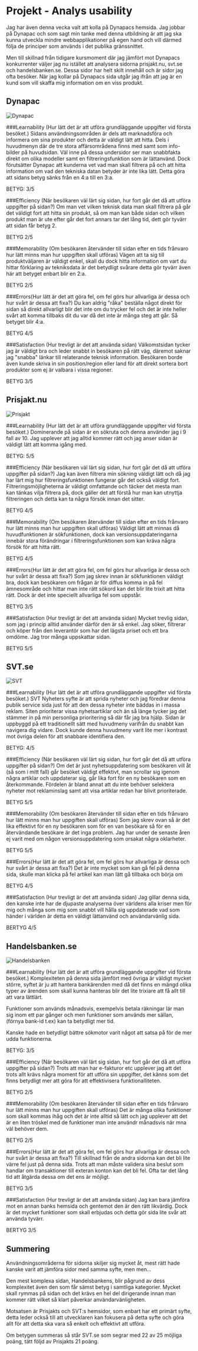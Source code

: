 Projekt - Analys usability
===============================
Jag har även denna vecka valt att kolla på Dynapacs hemsida. Jag jobbar på Dynapac
och som sagt min tanke med denna utbildning är att jag ska kunna utveckla mindre
webbapplikationer på egen hand och vill därmed följa de principer som används
i det publika gränssnittet.

Men till skillnad från tidigare kursmoment där jag jämfört mot Dynapacs konkurrenter
väljer jag nu istället att analysera sidorna prisjakt.nu, svt.se och handelsbanken.se. Dessa sidor har helt skilt innehåll och är sidor jag ofta besöker.
När jag kollar på Dynapacs sida utgår jag ifrån att jag är en kund som vill skaffa mig information om en viss produkt.

Dynapac
------
<img src="../htdocs/img/analysis/kmom04/dynapac.png" class="me w50" alt="Dynapac"/>

###Learnability (Hur lätt det är att utföra grundläggande uppgifter vid första besöket.)
Sidans användningsområden är dels att marknadsföra och informera om sina produkter och detta är väldigt lätt att hitta. Dels i huvudmenyn där de tre stora affärsområdena
finns med samt som info-bilder på huvudsidan. Väl inne på dessa undersidor ser man snabbfakta direkt om olika modeller samt en filtreringsfunktion som är lättanvänd.
Dock förutsätter Dynapac att kunderna vet vad man skall filtrera på och att hitta information om vad den tekniska datan betyder är inte lika lätt. Detta göra att sidans betyg
sänks från en 4:a till en 3:a.

BETYG: 3/5

###Efficiency (När besökaren väl lärt sig sidan, hur fort går det då att utföra uppgifter på sidan?)
Om man vet vilken teknisk data man skall filtrera på går det väldigt fort att hitta sin produkt, så om man kan både sidan och vilken produkt man är ute efter går det fort annars tar det lång tid, dett gör tyvärr att sidan får betyg 2.

BETYG 2/5

###Memorability (Om besökaren återvänder till sidan efter en tids frånvaro hur lätt minns man hur uppgiften skall utföras)
Vägen att ta sig till produktväljaren är väldigt enkel, skall du dock hitta information om vart du hittar förklaring av tekniksdata är det betydligt svårare detta gör tyvärr
även här att betyget enbart blir en 2:a.

BETYG 2/5

###Errors(Hur lätt är det att göra fel, om fel görs hur allvarliga är dessa och hur svårt är dessa att fixa?)
Du kan aldrig "råka" beställa något direkt för sidan så direkt allvarligt blir det inte om du trycker fel och det är inte heller svårt att komma tillbaks dit du var då det
inte är många steg att går. Så betyget blir 4:a.

BETYG 4/5

###Satisfaction (Hur trevligt är det att använda sidan)
Välkomstsidan tycker jag är väldigt bra och leder snabbt in besökaren på rätt väg, däremot saknar jag "snabba" länkar till relaterande teknisk information. Besökaren
borde även kunde skriva in sin position/region eller land för att direkt sortera bort produkter som ej är valbara i vissa regioner.

BETYG 3/5

Prisjakt.nu
------
<img src="../htdocs/img/kmom07/prisjakt.PNG" class="me w50" alt="Prisjakt"/>

###Learnability (Hur lätt det är att utföra grundläggande uppgifter vid första besöket.)
Dominerande på sidan är en sökruta och denna använder jag i 9 fall av 10. Jag upplever att jag alltid kommer rätt och jag anser sidan är
väldigt lätt att komma igång med.

BETYG: 5/5

###Efficiency (När besökaren väl lärt sig sidan, hur fort går det då att utföra uppgifter på sidan?)
Jag kan även filtrera min sökning väldigt lätt och då jag har lärt mig hur filtreringsfunktionen fungerar går det också
väldigt fort. Filtreringsmöjligheterna är väldigt omfattande och täcker det mesta man kan tänkas vilja filtrera på, dock gäller det
att förstå hur man kan utnyttja filtreringen och detta kan ta några försök innan det sitter.

BETYG 4/5

###Memorability (Om besökaren återvänder till sidan efter en tids frånvaro hur lätt minns man hur uppgiften skall utföras)
Väldigt lätt att minnas då huvudfunktionen är sökfunktionen, dock kan versionsuppdateringarna innebär stora förändringar i filtreringsfunktionen
som kan kräva några försök för att hitta rätt.

BETYG 4/5

###Errors(Hur lätt är det att göra fel, om fel görs hur allvarliga är dessa och hur svårt är dessa att fixa?)
Som jag skrev innan är sökfunktionen väldigt bra, dock kan besökaren om frågan är för diffus komma in på
fel ämnesområde och hittar man inte rätt sökord kan det blir lite trixit att hitta rätt. Dock är det inte speciellt
allvarliga fel som uppstår.

BETYG 3/5

###Satisfaction (Hur trevligt är det att använda sidan)
Mycket trevlig sidan, som jag i princip alltid använder därför den är så enkel. Jag söker, filtrerar och köper från den leverantör som har det lägsta priset och ett
bra omdöme. Jag tror många uppskattar sidan.

BETYG 5/5

SVT.se
------
<img src="../htdocs/img/kmom07/svt.PNG" class="me w50" alt="SVT"/>

###Learnability (Hur lätt det är att utföra grundläggande uppgifter vid första besöket.)
SVT Nyheters syfte är att sprida nyheter och jag föredrar denna publik service sida just för att den
dessa nyheter inte bäddas in i massa reklam. Siten prioriterar vissa nyhetsartiklar och än så
länge tycker jag det stämmer in på min personliga prioritering så där får jag bra hjälp.
Sidan är uppbyggd på ett traditionellt sätt med huvudmeny varifrån du snabbt kan navigera dig vidare.
Dock kunde denna huvudmeny varit lite mer i kontrast mot övriga delen för att snabbare identifiera den.

BETYG: 4/5

###Efficiency (När besökaren väl lärt sig sidan, hur fort går det då att utföra uppgifter på sidan?)
Om det är just nyhetsuppdatering som besökaren vill åt (så som i mitt fall) går besöket väldigt effektivt,
man scrollar sig igenom några artiklar och uppdaterar sig, går lika fort för en ny besökaren som en återkommande.
Fördelen är bland annat att du inte behöver selektera nyheter mot reklaminslag samt att visa artiklar redan har blivit prioriterade.

BETYG 5/5

###Memorability (Om besökaren återvänder till sidan efter en tids frånvaro hur lätt minns man hur uppgiften skall utföras)
Som jag skrev ovan så är det lika effektivt för en ny besökaren som för en van besökare så för en återvändande besökare
är det inga problem. Jag har under de senaste åren ej varit med om någon versionsuppdatering som orsakat några oklarheter.

BETYG 5/5

###Errors(Hur lätt är det att göra fel, om fel görs hur allvarliga är dessa och hur svårt är dessa att fixa?)
Det är inte mycket som kan gå fel på denna sida, skulle man klicka på fel artikel kan man lätt gå tillbaka och börja om

BETYG 4/5

###Satisfaction (Hur trevligt är det att använda sidan)
Jag gillar denna sida, den kanske inte har de djupaste analyserna över världens alla kriser men för mig och många som mig
som snabbt vill hålla sig uppdaterade vad som händer i världen är detta en väldigt lättanvänd och användarvänlig sida.

BERTYG 4/5

Handelsbanken.se
------
<img src="../htdocs/img/kmom07/handelsbanken.PNG" class="me w50" alt="Handelsbanken"/>

###Learnability (Hur lätt det är att utföra grundläggande uppgifter vid första besöket.)
Komplexiteten på denna sida jämfört med övriga är väldigt mycket större, syftet är ju att hantera
bankärenden med då det finns en mängd olika typer av ärenden som skall kunna hanteras blir det lite trixiare
att få allt till att vara lättlärt.

Funktioner som används månadsvis, exempelvis betala räkningar lär man sig inom ett par
gånger och men funktioner som används mer sällan, (förnya bank-id t.ex) kan ta betydligt mer tid.

Kanske hade en betydligt bättre sökmotor varit något att satsa på för de mer udda funktionerna.

BETYG: 3/5

###Efficiency (När besökaren väl lärt sig sidan, hur fort går det då att utföra uppgifter på sidan?)
Trots att man har e-fakturor etc upplever jag att det trots allt krävs några moment för att utföra sin uppgifter,
det känns som det finns betydligt mer att göra för att effektivisera funktionalliteten.

BETYG 2/5

###Memorability (Om besökaren återvänder till sidan efter en tids frånvaro hur lätt minns man hur uppgiften skall utföras)
Det är många olika funktioner som skall kommas ihåg och det är inte alltid så lätt och jag upplever att det är en liten tröskel
med de funktioner man inte användr månadsvis när mna väl behöver dem.

BETYG 2/5

###Errors(Hur lätt är det att göra fel, om fel görs hur allvarliga är dessa och hur svårt är dessa att fixa?)
Till skillnad från de andra sidorna kan det bli lite värre fel just på denna sida. Trots att man måste validera sina beslut som
handlar om transaktioner till exteran konton kan det bli fel. Ofta tar det lång tid att åtgärda dessa om det ens är möjligt.

BETYG 3/5

###Satisfaction (Hur trevligt är det att använda sidan)
Jag kan bara jämföra mot en annan banks hemsida och gentemot den är den rätt likvärdig. Dock är det mycket funktioner som skall erbjudas
och detta gör sida lite svår att använda tyvärr.

BERTYG 3/5

Summering
------
Användningsområderna för sidorna skiljer sig mycket åt, mest rätt hade kanske varit att jämföra sidor med samma syfte, men men...

Den mest komplexa sidan, Handelsbankens, blir pågrund av dess komplexitet även den som får sämst betyg i samtliga kategorier.
Mycket skall rymmas på sidan och det krävs en hel del dirigerande innan man kommer rätt vilket så klart påverkar användarvänligheten.

Motsatsen är Prisjakts och SVT:s hemsidor, som enbart har ett primärt syfte, detta leder också till att utvecklaren kan fokusera på detta syfte
och göra allt för att detta ska vara så enkelt och effektivt att utföra.

Om betygen summeras så står SVT.se som segrar med 22 av 25 möjliga poäng, tätt följd av Prisjakts 21 poäng.
